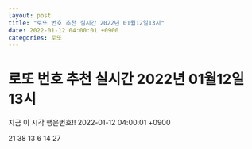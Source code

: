 ```yaml
---
layout: post
title: "로또 번호 추천 실시간 2022년 01월12일13시"
date: 2022-01-12 04:00:01 +0900
categories: 로또
---
```


# 로또 번호 추천 실시간 2022년 01월12일13시

지금 이 시각 행운번호!! 2022-01-12 04:00:01 +0900

 21  38  13  6  14  27 

